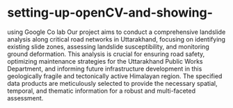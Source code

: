 # setting-up-openCV-and-showing-
using Google Co lab 
Our project aims to conduct a comprehensive landslide analysis along critical road networks in Uttarakhand, focusing on identifying existing slide zones, assessing landslide susceptibility, and monitoring ground deformation. This analysis is crucial for ensuring road safety, optimizing maintenance strategies for the Uttarakhand Public Works Department, and informing future infrastructure development in this geologically fragile and tectonically active Himalayan region. The specified data products are meticulously selected to provide the necessary spatial, temporal, and thematic information for a robust and multi-faceted assessment.
